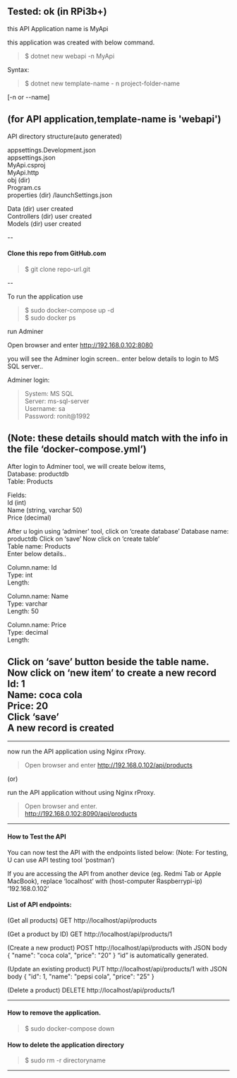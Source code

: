 Tested: ok (in RPi3b+)
--

this API Application name is MyApi

this application was created with below command.

    
> $ dotnet new webapi -n MyApi

Syntax:    
> $ dotnet new template-name - n project-folder-name

[-n or --name]

(for API application,template-name is 'webapi')
--
API directory structure(auto generated)    
    
appsettings.Development.json   
appsettings.json   
MyApi.csproj   
MyApi.http   
obj (dir)   
Program.cs    
properties (dir) /launchSettings.json   
     
Data (dir) user created    
Controllers (dir) user created    
Models (dir) user created   
    
--

#### Clone this repo from GitHub.com
> $ git clone repo-url.git

--

To run the application use
> $ sudo docker-compose up -d   
$ sudo docker ps

run Adminer

Open browser and enter
http://192.168.0.102:8080

you will see the Adminer login screen..
enter below details to login to MS SQL server..
    
Adminer login:   
> System: MS SQL  
Server: ms-sql-server    
Username: sa     
Password: ronit@1992   
  
(Note: these details should match with 
the info in the file ‘docker-compose.yml’)
--
After login to Adminer tool, we will create below items,  
Database: productdb  
Table:  Products   
   
Fields:   
Id (int)  
Name (string, varchar 50)  
Price (decimal)  
  
After u login using ‘adminer' tool,
click on ‘create database’ 
Database name: productdb
Click on ‘save’ 
Now click on ‘create table’  
Table name: Products  
Enter below details.. 
   
Column.name: Id   
Type: int   
Length:    
    
Column.name: Name    
Type: varchar    
Length: 50    
    
Column.name: Price     
Type: decimal     
Length:     

Click on ‘save’ button beside the table name. 
Now click on ‘new item’ to create a new record    
Id: 1    
Name: coca cola    
Price: 20    
Click ‘save’   
A new record is created    
----

----
now run the API application using Nginx rProxy.

> Open browser and enter
http://192.168.0.102/api/products   
     
     
(or)   
     
run the API application without using Nginx rProxy.    
> Open browser and enter.    
http://192.168.0.102:8090/api/products   
     


----

#### How to Test the API
     
You can now test the API with the endpoints listed below:
(Note: For testing, U can use API testing tool ‘postman’)
       
      
If you are accessing the API from  another device 
(eg. Redmi Tab or Apple MacBook),
replace ‘localhost’ with (host-computer Raspberrypi-ip) ‘192.168.0.102’
       
       
#### List of API endpoints:
    
(Get all products)
GET http://localhost/api/products

(Get a product by ID)
GET http://localhost/api/products/1

(Create a new product)
POST http://localhost/api/products
 with JSON body 
  { 
       "name": "coca cola", 
       "price": "20" 
   }
“id” is automatically generated.
     
(Update an existing product)
PUT http://localhost/api/products/1
 with JSON body 
  { 
        "id": 1, 
        "name": "pepsi cola", 
        "price": "25" 
  }
     
(Delete a product)
DELETE http://localhost/api/products/1
     
    
----
#### How to remove the application.   
> $ sudo docker-compose down    
#### How to delete the application directory    
> $ sudo rm -r directoryname    
      
    
----
